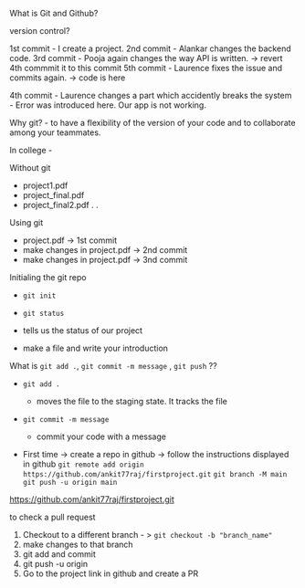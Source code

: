 What is Git and Github?

version control?

1st commit - I create a project. 
2nd commit - Alankar changes the backend code.
3rd commit - Pooja again changes the way API is written. -> revert 4th commmit it to this commit 
5th commit - Laurence fixes the issue and commits again. -> code is here

4th commit - Laurence changes a part which accidently breaks the system - Error was introduced here. Our app is not working.

Why git? - to have a flexibility of the version of your code and to collaborate among your teammates.



In college - 

Without git
- project1.pdf
- project_final.pdf
- project_final2.pdf 
.
.

Using git
- project.pdf -> 1st commit 
- make changes in project.pdf -> 2nd commit 
- make changes in project.pdf -> 3nd commit 




Initialing the git repo
- `git init`

- `git status`
- tells us the status of our project




- make a file and write your introduction



What is `git add .`, `git commit -m message` , `git push` ??

- `git add .`
  - moves the file to the staging state. It tracks the file

- `git commit -m message`
  - commit your code with a message

- First time
    -> create a repo in github
    -> follow the instructions displayed in github
        `git remote add origin https://github.com/ankit77raj/firstproject.git`
        `git branch -M main`
        `git push -u origin main`


https://github.com/ankit77raj/firstproject.git



to check a pull request

1. Checkout to a different branch - > `git checkout -b "branch_name"`
2. make changes to that branch 
3. git add and commit
4. git push -u origin <branch>
5. Go to the project link in github and create a PR




















